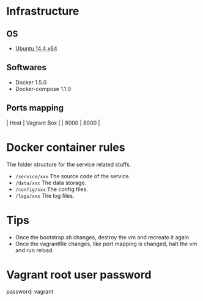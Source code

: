 Infrastructure
====
OS
----

- [Ubuntu 14.4 x64](https://vagrantcloud.com/ubuntu/boxes/trusty64)

Softwares
----

- Docker 1.5.0
- Docker-compose 1.1.0

Ports mapping
----

| Host   | Vagrant Box  | 
| 8000   | 8000 		|


Docker container rules
====
The folder structure for the service related stuffs.

 - `/service/xxx` The source code of the service.
 - `/data/xxx` The data storage.
 - `/config/xxx` The config files. 
 - `/logs/xxx` The log files.

Tips
====

 - Once the bootstrap.sh changes, destroy the vm and recreate it again.
 - Once the vagrantfile changes, like port mapping is changed, halt the vm and run reload.

Vagrant root user password
====
password: vagrant

